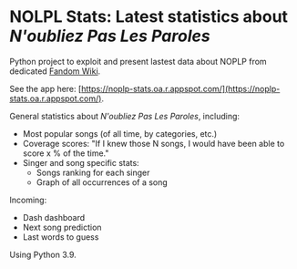 # NOLPL Stats: Latest statistics about *N'oubliez Pas Les Paroles*

Python project to exploit and present lastest data about NOPLP from dedicated [Fandom Wiki](https://n-oubliez-pas-les-paroles.fandom.com/fr/).

See the app here: [https://noplp-stats.oa.r.appspot.com/](https://noplp-stats.oa.r.appspot.com/).

General statistics about *N'oubliez Pas Les Paroles*, including:

* Most popular songs (of all time, by categories, etc.)
* Coverage scores: "If I knew those N songs, I would have been able to score x % of the time."
* Singer and song specific stats:
  * Songs ranking for each singer
  * Graph of all occurrences of a song

Incoming:

* Dash dashboard
* Next song prediction
* Last words to guess

Using Python 3.9.
